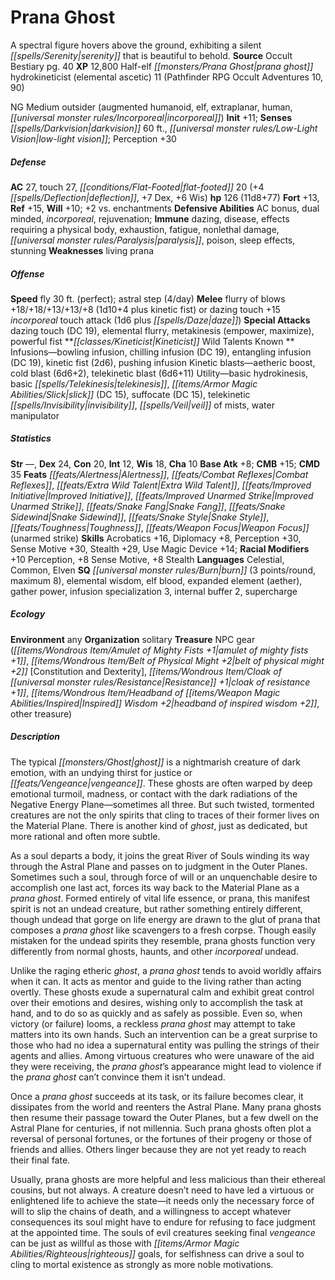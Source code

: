 ﻿---
cssclass: [monsters]
title1: Prana Ghost
desc_short: A spectral figure hovers above the ground, exhibiting a silent serenity
  that is beautiful to behold.
title2: Prana Ghost
CR: 11
sources:
- name: Occult Bestiary
  page: 40
  link: http://paizo.com/products/btpy9g21?Pathfinder-Campaign-Setting-Occult-Bestiary
XP: 12800
race: Half-elf
classes:
- prana ghost hydrokineticist (elemental ascetic) 11 (Pathfinder RPG Occult Adventures
  10, 90)
alignment: NG
size: Medium
type: outsider
subtypes:
- augmented humanoid
- elf
- extraplanar
- human
- incorporeal
initiative:
  bonus: 11
senses:
  darkvision: 60
  low-light vision: true
AC:
  AC: 27
  touch: 27
  flat_footed: 20
  components:
    deflection: 4
    dex: 7
    wis: 6
HP:
  HP: 126
  long: 11d8+77
saves:
  fort: 13
  ref: 15
  will: 10
  other: +2 vs. enchantments
defensive_abilities:
- AC bonus
- dual minded
- incorporeal
- rejuvenation
immunities:
- dazing
- disease
- effects requiring a physical body
- exhaustion
- fatigue
- nonlethal damage
- paralysis
- poison
- sleep effects
- stunning
weaknesses:
- living prana
speeds:
  fly: 30
  fly_maneuverability: perfect
  other_semicolon: astral step (4/day)
attacks:
  melee:
  - - text: flurry of blows +18/+18/+13/+13/+8 (1d10+4 plus kinetic fist)
      entries:
      - - damage: 1d10+4
        - effect: kinetic fist
      attack: flurry of blows
      bonus:
      - 18
      - 18
      - 13
      - 13
      - 8
  - - text: dazing touch +15 incorporeal touch attack (1d6 plus daze)
      entries:
      - - damage: 1d6
        - effect: daze
      attack: dazing touch
      bonus:
      - 15
      touch: incorporeal
  special:
  - dazing touch (DC 19)
  - elemental flurry
  - metakinesis (empower, maximize)
  - powerful fist
kineticist_wild_talents:
  Infusions:
  - bowling infusion
  - chilling infusion (DC 19)
  - entangling infusion (DC 19)
  - kinetic fist (2d6)
  - pushing infusion
  Kinetic blasts:
  - aetheric boost
  - cold blast (6d6+2)
  - telekinetic blast (6d6+11)
  Utility:
  - basic hydrokinesis
  - basic telekinesis
  - slick (DC 15)
  - suffocate (DC 15)
  - telekinetic invisibility
  - veil of mists
  - water manipulator
ability_scores:
  STR:
  DEX: 24
  CON: 20
  INT: 12
  WIS: 18
  CHA: 10
BAB: 8
CMB: 15
CMD: 35
feats:
- is_bonus: true
  name: Alertness
- name: Combat Reflexes
- name: Extra Wild Talent
- is_bonus: true
  name: Improved Initiative
- name: Improved Unarmed Strike
- superscripts:
  - UC
  name: Snake Fang
- superscripts:
  - UC
  name: Snake Sidewind
- superscripts:
  - UC
  name: Snake Style
- is_bonus: true
  name: Toughness
- name: Weapon Focus (unarmed strike)
skills:
  Acrobatics: 16
  Diplomacy: 8
  Perception: 30
  Sense Motive: 30
  Stealth: 29
  Use Magic Device: 14
  _racial_mods:
    Perception:
      _: 10
    Sense Motive:
      _: 8
    Stealth:
      _: 8
languages:
- Celestial
- Common
- Elven
special_qualities:
- burn (3 points/round, maximum 8)
- elemental wisdom
- elf blood
- expanded element (aether)
- gather power
- infusion specialization 3
- internal buffer 2
- supercharge
ecology:
  environment: any
  organization: solitary
  treasure_type: NPC Gear
  treasure:
  - amulet of mighty fists +1
  - belt of physical might +2 [Constitution and Dexterity]
  - cloak of resistance +1
  - headband of inspired wisdom +2
  - other treasure
desc_long: |-
  The typical ghost is a nightmarish creature of dark emotion, with an undying thirst for justice or vengeance. These ghosts are often warped by deep emotional turmoil, madness, or contact with the dark radiations of the Negative Energy Plane-sometimes all three. But such twisted, tormented creatures are not the only spirits that cling to traces of their former lives on the Material Plane. There is another kind of ghost, just as dedicated, but more rational and often more subtle.

  As a soul departs a body, it joins the great River of Souls winding its way through the Astral Plane and passes on to judgment in the Outer Planes. Sometimes such a soul, through force of will or an unquenchable desire to accomplish one last act, forces its way back to the Material Plane as a prana ghost. Formed entirely of vital life essence, or prana, this manifest spirit is not an undead creature, but rather something entirely different, though undead that gorge on life energy are drawn to the glut of prana that composes a prana ghost like scavengers to a fresh corpse. Though easily mistaken for the undead spirits they resemble, prana ghosts function very differently from normal ghosts, haunts, and other incorporeal undead.

  Unlike the raging etheric ghost, a prana ghost tends to avoid worldly affairs when it can. It acts as mentor and guide to the living rather than acting overtly. These ghosts exude a supernatural calm and exhibit great control over their emotions and desires, wishing only to accomplish the task at hand, and to do so as quickly and as safely as possible. Even so, when victory (or failure) looms, a reckless prana ghost may attempt to take matters into its own hands. Such an intervention can be a great surprise to those who had no idea a supernatural entity was pulling the strings of their agents and allies. Among virtuous creatures who were unaware of the aid they were receiving, the prana ghost's appearance might lead to violence if the prana ghost can't convince them it isn't undead.

  Once a prana ghost succeeds at its task, or its failure becomes clear, it dissipates from the world and reenters the Astral Plane. Many prana ghosts then resume their passage toward the Outer Planes, but a few dwell on the Astral Plane for centuries, if not millennia. Such prana ghosts often plot a reversal of personal fortunes, or the fortunes of their progeny or those of friends and allies. Others linger because they are not yet ready to reach their final fate.

  Usually, prana ghosts are more helpful and less malicious than their ethereal cousins, but not always. A creature doesn't need to have led a virtuous or enlightened life to achieve the state-it needs only the necessary force of will to slip the chains of death, and a willingness to accept whatever consequences its soul might have to endure for refusing to face judgment at the appointed time. The souls of evil creatures seeking final vengeance can be just as willful as those with righteous goals, for selfishness can drive a soul to cling to mortal existence as strongly as more noble motivations.

---

# Prana Ghost
A spectral figure hovers above the ground, exhibiting a silent _[[spells/Serenity|serenity]]_ that is beautiful to behold.
**Source** Occult Bestiary pg. 40
**XP** 12,800
Half-elf _[[monsters/Prana Ghost|prana ghost]]_ hydrokineticist (elemental ascetic) 11 (Pathfinder RPG Occult Adventures 10, 90)

NG Medium outsider (augmented humanoid, elf, extraplanar, human, _[[universal monster rules/Incorporeal|incorporeal]]_)
**Init** +11; **Senses** _[[spells/Darkvision|darkvision]]_ 60 ft., _[[universal monster rules/Low-Light Vision|low-light vision]]_; Perception +30

##### Defense

**AC** 27, touch 27, _[[conditions/Flat-Footed|flat-footed]]_ 20 (+4 _[[spells/Deflection|deflection]]_, +7 Dex, +6 Wis)
**hp** 126 (11d8+77)
**Fort** +13, **Ref** +15, **Will** +10; +2 vs. enchantments
**Defensive Abilities** AC bonus, dual minded, _incorporeal_, rejuvenation; **Immune** dazing, disease, effects requiring a physical body, exhaustion, fatigue, nonlethal damage, _[[universal monster rules/Paralysis|paralysis]]_, poison, sleep effects, stunning
**Weaknesses** living prana

##### Offense
**Speed** fly 30 ft. (perfect); astral step (4/day)
**Melee** flurry of blows +18/+18/+13/+13/+8 (1d10+4 plus kinetic fist) or dazing touch +15 _incorporeal_ touch attack (1d6 plus _[[spells/Daze|daze]]_)
**Special Attacks** dazing touch (DC 19), elemental flurry, metakinesis (empower, maximize), powerful fist
**_[[classes/Kineticist|Kineticist]]_ Wild Talents Known **
Infusions—bowling infusion, chilling infusion (DC 19), entangling infusion (DC 19), kinetic fist (2d6), pushing infusion
Kinetic blasts—aetheric boost, cold blast (6d6+2), telekinetic blast (6d6+11)
Utility—basic hydrokinesis, basic _[[spells/Telekinesis|telekinesis]]_, _[[items/Armor Magic Abilities/Slick|slick]]_ (DC 15), suffocate (DC 15), telekinetic _[[spells/Invisibility|invisibility]]_, _[[spells/Veil|veil]]_ of mists, water manipulator

##### Statistics
**Str** —, **Dex** 24, **Con** 20, **Int** 12, **Wis** 18, **Cha** 10
**Base Atk** +8; **CMB** +15; **CMD** 35
**Feats** _[[feats/Alertness|Alertness]]_, _[[feats/Combat Reflexes|Combat Reflexes]]_, _[[feats/Extra Wild Talent|Extra Wild Talent]]_, _[[feats/Improved Initiative|Improved Initiative]]_, _[[feats/Improved Unarmed Strike|Improved Unarmed Strike]]_, _[[feats/Snake Fang|Snake Fang]]_, _[[feats/Snake Sidewind|Snake Sidewind]]_, _[[feats/Snake Style|Snake Style]]_, _[[feats/Toughness|Toughness]]_, _[[feats/Weapon Focus|Weapon Focus]]_ (unarmed strike)
**Skills** Acrobatics +16, Diplomacy +8, Perception +30, Sense Motive +30, Stealth +29, Use Magic Device +14; **Racial Modifiers** +10 Perception, +8 Sense Motive, +8 Stealth
**Languages** Celestial, Common, Elven
**SQ** _[[universal monster rules/Burn|burn]]_ (3 points/round, maximum 8), elemental wisdom, elf blood, expanded element (aether), gather power, infusion specialization 3, internal buffer 2, supercharge

##### Ecology

**Environment** any
**Organization** solitary
**Treasure** NPC gear (_[[items/Wondrous Item/Amulet of Mighty Fists +1|amulet of mighty fists +1]]_, _[[items/Wondrous Item/Belt of Physical Might +2|belt of physical might +2]]_ [Constitution and Dexterity], _[[items/Wondrous Item/Cloak of _[[universal monster rules/Resistance|Resistance]]_ +1|cloak of _resistance_ +1]]_, _[[items/Wondrous Item/Headband of _[[items/Weapon Magic Abilities/Inspired|Inspired]]_ Wisdom +2|headband of _inspired_ wisdom +2]]_, other treasure)

##### Description

The typical _[[monsters/Ghost|ghost]]_ is a nightmarish creature of dark emotion, with an undying thirst for justice or _[[feats/Vengeance|vengeance]]_. These ghosts are often warped by deep emotional turmoil, madness, or contact with the dark radiations of the Negative Energy Plane—sometimes all three. But such twisted, tormented creatures are not the only spirits that cling to traces of their former lives on the Material Plane. There is another kind of _ghost_, just as dedicated, but more rational and often more subtle.

As a soul departs a body, it joins the great River of Souls winding its way through the Astral Plane and passes on to judgment in the Outer Planes. Sometimes such a soul, through force of will or an unquenchable desire to accomplish one last act, forces its way back to the Material Plane as a _prana ghost_. Formed entirely of vital life essence, or prana, this manifest spirit is not an undead creature, but rather something entirely different, though undead that gorge on life energy are drawn to the glut of prana that composes a _prana ghost_ like scavengers to a fresh corpse. Though easily mistaken for the undead spirits they resemble, prana ghosts function very differently from normal ghosts, haunts, and other _incorporeal_ undead.

Unlike the raging etheric _ghost_, a _prana ghost_ tends to avoid worldly affairs when it can. It acts as mentor and guide to the living rather than acting overtly. These ghosts exude a supernatural calm and exhibit great control over their emotions and desires, wishing only to accomplish the task at hand, and to do so as quickly and as safely as possible. Even so, when victory (or failure) looms, a reckless _prana ghost_ may attempt to take matters into its own hands. Such an intervention can be a great surprise to those who had no idea a supernatural entity was pulling the strings of their agents and allies. Among virtuous creatures who were unaware of the aid they were receiving, the _prana ghost_’s appearance might lead to violence if the _prana ghost_ can’t convince them it isn’t undead.

Once a _prana ghost_ succeeds at its task, or its failure becomes clear, it dissipates from the world and reenters the Astral Plane. Many prana ghosts then resume their passage toward the Outer Planes, but a few dwell on the Astral Plane for centuries, if not millennia. Such prana ghosts often plot a reversal of personal fortunes, or the fortunes of their progeny or those of friends and allies. Others linger because they are not yet ready to reach their final fate.

Usually, prana ghosts are more helpful and less malicious than their ethereal cousins, but not always. A creature doesn’t need to have led a virtuous or enlightened life to achieve the state—it needs only the necessary force of will to slip the chains of death, and a willingness to accept whatever consequences its soul might have to endure for refusing to face judgment at the appointed time. The souls of evil creatures seeking final _vengeance_ can be just as willful as those with _[[items/Armor Magic Abilities/Righteous|righteous]]_ goals, for selfishness can drive a soul to cling to mortal existence as strongly as more noble motivations.